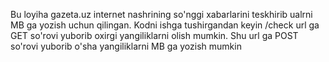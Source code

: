 Bu loyiha gazeta.uz internet nashrining so'nggi xabarlarini teskhirib ualrni MB ga yozish uchun qilingan.
Kodni ishga tushirgandan keyin /check url ga GET so'rovi yuborib oxirgi yangiliklarni olish mumkin. Shu url ga POST so'rovi yuborib o'sha yangiliklarni MB ga yozish mumkin
